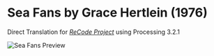 # Sea Fans by Grace Hertlein (1976)

Direct Translation for [*ReCode Project*](http://recodeproject.com/artwork/v1n2sea-fans) using Processing 3.2.1

![Sea Fans Preview](https://dl.dropboxusercontent.com/u/998319/linked/sea_fans_preview.png)
